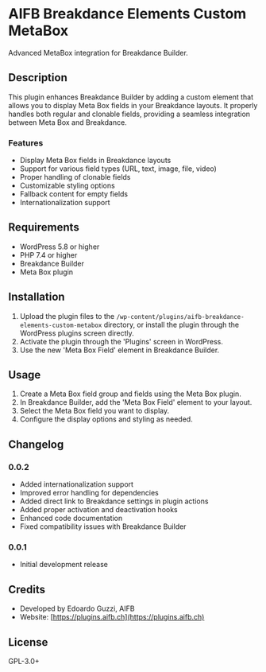 # AIFB Breakdance Elements Custom MetaBox

Advanced MetaBox integration for Breakdance Builder.

## Description

This plugin enhances Breakdance Builder by adding a custom element that allows you to display Meta Box fields in your Breakdance layouts. It properly handles both regular and clonable fields, providing a seamless integration between Meta Box and Breakdance.

### Features

- Display Meta Box fields in Breakdance layouts
- Support for various field types (URL, text, image, file, video)
- Proper handling of clonable fields
- Customizable styling options
- Fallback content for empty fields
- Internationalization support

## Requirements

- WordPress 5.8 or higher
- PHP 7.4 or higher
- Breakdance Builder
- Meta Box plugin

## Installation

1. Upload the plugin files to the `/wp-content/plugins/aifb-breakdance-elements-custom-metabox` directory, or install the plugin through the WordPress plugins screen directly.
2. Activate the plugin through the 'Plugins' screen in WordPress.
3. Use the new 'Meta Box Field' element in Breakdance Builder.

## Usage

1. Create a Meta Box field group and fields using the Meta Box plugin.
2. In Breakdance Builder, add the 'Meta Box Field' element to your layout.
3. Select the Meta Box field you want to display.
4. Configure the display options and styling as needed.

## Changelog

### 0.0.2

- Added internationalization support
- Improved error handling for dependencies
- Added direct link to Breakdance settings in plugin actions
- Added proper activation and deactivation hooks
- Enhanced code documentation
- Fixed compatibility issues with Breakdance Builder

### 0.0.1

- Initial development release

## Credits

- Developed by Edoardo Guzzi, AIFB
- Website: [https://plugins.aifb.ch](https://plugins.aifb.ch)

## License

GPL-3.0+
